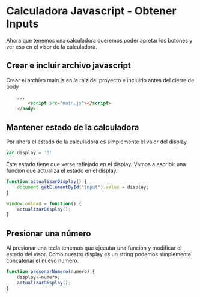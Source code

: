 # Calculadora Javascript - Obtener Inputs

Ahora que tenemos una calculadora queremos poder apretar los botones y ver eso en el visor de la calculadora.

## Crear e incluir archivo javascript

Crear el archivo main.js en la raíz del proyecto e incluirlo antes del cierre de body

```html
    ...
        <script src="main.js"></script>
    </body>
```

## Mantener estado de la calculadora

Por ahora el estado de la calculadora es simplemente el valor del display.

```javascript
var display = '0'
```

Este estado tiene que verse reflejado en el display. Vamos a escribir una funcion que actualiza el estado en el display.

```javascript
function actualizarDisplay() {
    document.getElementById("input").value = display;
}

window.onload = function() {
    actualizarDisplay();
}
```

## Presionar una número

Al presionar una tecla tenemos que ejecutar una funcion y modificar el estado del visor.
Como nuestro display es un string podemos simplemente concatenar el nuevo numero.

```javascript
function presonarNumero(numero) {
    display+=numero;
    actualizarDisplay();
}

```



